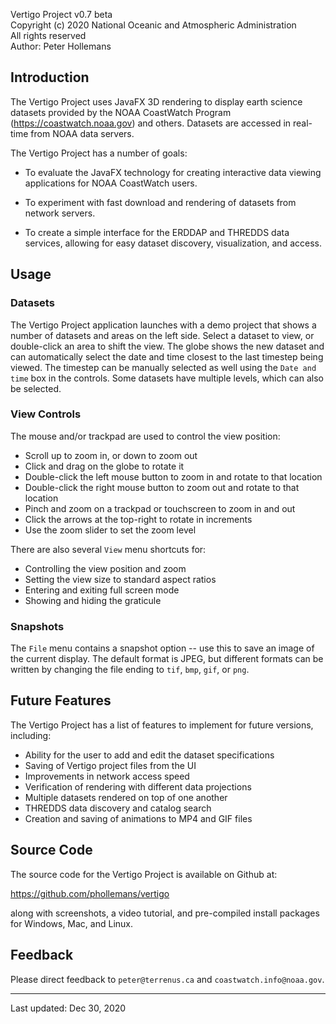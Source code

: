 Vertigo Project v0.7 beta\
Copyright (c) 2020 National Oceanic and Atmospheric Administration\
All rights reserved\
Author: Peter Hollemans

## Introduction

The Vertigo Project uses JavaFX 3D rendering to display earth science datasets
provided by the NOAA CoastWatch Program (https://coastwatch.noaa.gov) and
others.  Datasets are accessed in real-time from NOAA data servers.

The Vertigo Project has a number of goals:

* To evaluate the JavaFX technology for creating interactive data viewing applications for
NOAA CoastWatch users.

* To experiment with fast download and rendering of datasets from network servers.

* To create a simple interface for the ERDDAP and THREDDS data services,
allowing for easy dataset discovery, visualization, and access.

## Usage

### Datasets

The Vertigo Project application launches with a demo project that shows a
number of datasets and areas on the left side.  Select a dataset to view,
or double-click an area to shift the view.  The globe shows the new dataset
and can automatically select the date and time closest to the last timestep
being viewed.  The timestep can be manually selected as well using the
`Date and time` box in the controls.  Some datasets have multiple levels,
which can also be selected.

### View Controls

The mouse and/or trackpad are used to control the view position:

* Scroll up to zoom in, or down to zoom out
* Click and drag on the globe to rotate it
* Double-click the left mouse button to zoom in and rotate to that location
* Double-click the right mouse button to zoom out and rotate to that location
* Pinch and zoom on a trackpad or touchscreen to zoom in and out
* Click the arrows at the top-right to rotate in increments
* Use the zoom slider to set the zoom level

There are also several `View` menu shortcuts for:

* Controlling the view position and zoom
* Setting the view size to standard aspect ratios
* Entering and exiting full screen mode
* Showing and hiding the graticule

### Snapshots

The `File` menu contains a snapshot option -- use this to save an image of the
current display.  The default format is JPEG, but different formats can be written by
changing the file ending to `tif`, `bmp`, `gif`, or `png`.

## Future Features

The Vertigo Project has a list of features to implement for future versions,
including:

* Ability for the user to add and edit the dataset specifications
* Saving of Vertigo project files from the UI
* Improvements in network access speed
* Verification of rendering with different data projections
* Multiple datasets rendered on top of one another
* THREDDS data discovery and catalog search
* Creation and saving of animations to MP4 and GIF files

## Source Code

The source code for the Vertigo Project is available on Github at:

https://github.com/phollemans/vertigo

along with screenshots, a video tutorial, and pre-compiled install packages
for Windows, Mac, and Linux.

## Feedback

Please direct feedback to `peter@terrenus.ca` and `coastwatch.info@noaa.gov`.

---
Last updated: Dec 30, 2020

